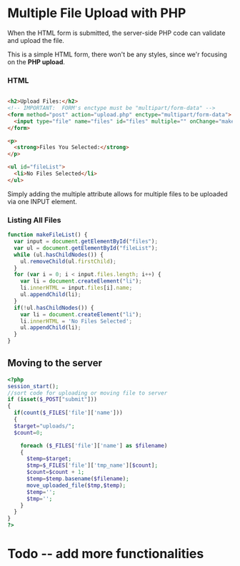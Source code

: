 # Multiple File Upload with PHP
When the HTML form is submitted, the server-side PHP code can validate and upload the file.

This is a simple HTML form, there won't be any styles, since we'r focusing on the **PHP upload**.

### HTML
```HTML

<h2>Upload Files:</h2>
<!-- IMPORTANT:  FORM's enctype must be "multipart/form-data" -->
<form method="post" action="upload.php" enctype="multipart/form-data">
  <input type="file" name="files" id="files" multiple="" onChange="makeFileList();" />
</form>	

<p>
  <strong>Files You Selected:</strong>
</p>

<ul id="fileList">
  <li>No Files Selected</li>
</ul>
```

Simply adding the multiple attribute allows for multiple files to be uploaded via one INPUT element.

### Listing All Files

```JavaScript
function makeFileList() {
  var input = document.getElementById("files");
  var ul = document.getElementById("fileList");
  while (ul.hasChildNodes()) {
    ul.removeChild(ul.firstChild);
  }
  for (var i = 0; i < input.files.length; i++) {
    var li = document.createElement("li");
    li.innerHTML = input.files[i].name;
    ul.appendChild(li);
  }
  if(!ul.hasChildNodes()) {
    var li = document.createElement("li");
    li.innerHTML = 'No Files Selected';
    ul.appendChild(li);
  }
}
```

## Moving to the server 

```PHP
<?php
session_start();
//sort code for uploading or moving file to server
if (isset($_POST["submit"]))
{
  if(count($_FILES['file']['name'])) 
  {        
  $target="uploads/";               
  $count=0;

    foreach ($_FILES['file']['name'] as $filename) 
    {
      $temp=$target;
      $tmp=$_FILES['file']['tmp_name'][$count];
      $count=$count + 1;
      $temp=$temp.basename($filename);
      move_uploaded_file($tmp,$temp);
      $temp='';
      $tmp='';
    }
  }
}
?>
```

# Todo -- add more functionalities 
